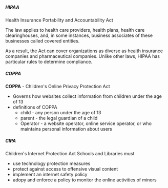 
##### HIPAA
Health Insurance Portability and Accountability Act

The law applies to health care providers, health plans, health care clearinghouses, and, in some instances, business associates of these businesses called covered entities.

As a result, the Act can cover organizations as diverse as health insurance companies and pharmaceutical companies. Unlike other laws, HIPAA has particular rules to determine compliance.


##### COPPA
**COPPA** - Children's Online Privacy Protection Act
- Governs how websites collect information from children under the age of 13
- definitions of COPPA
	- child - any person under the age of 13
	- parent - the legal guardian of a child
	- Operator - a website operator, online service operator, or who maintains personal information about users

##### CIPA
Children's Internet Protection Act
Schools and Libraries must
- use technology protection measures
- protect against access to offensive visual content
- implement an internet safety policy
- adopy and enforce a policy to monitor the online activities of minors